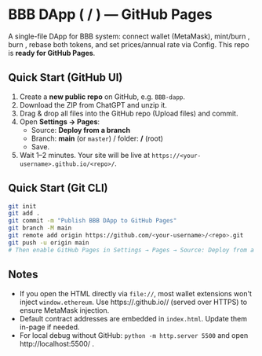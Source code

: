 # BBB DApp (  / ) — GitHub Pages

A single-file DApp for BBB system: connect wallet (MetaMask), mint/burn  , burn , rebase both tokens, and set prices/annual rate via Config.
This repo is **ready for GitHub Pages**.

## Quick Start (GitHub UI)
1. Create a **new public repo** on GitHub, e.g. `BBB-dapp`.
2. Download the ZIP from ChatGPT and unzip it.
3. Drag & drop all files into the GitHub repo (Upload files) and commit.
4. Open **Settings → Pages**:
   - Source: **Deploy from a branch**
   - Branch: **main** (or `master`) / folder: **/** (root)
   - Save.
5. Wait 1–2 minutes. Your site will be live at `https://<your-username>.github.io/<repo>/`.

## Quick Start (Git CLI)
```bash
git init
git add .
git commit -m "Publish BBB DApp to GitHub Pages"
git branch -M main
git remote add origin https://github.com/<your-username>/<repo>.git
git push -u origin main
# Then enable GitHub Pages in Settings → Pages → Source: Deploy from a branch (main / root)
```

## Notes
- If you open the HTML directly via `file://`, most wallet extensions won't inject `window.ethereum`.
  Use https://<your-username>.github.io/<repo>/ (served over HTTPS) to ensure MetaMask injection.
- Default contract addresses are embedded in `index.html`. Update them in-page if needed.
- For local debug without GitHub: `python -m http.server 5500` and open http://localhost:5500/ .
